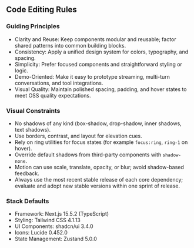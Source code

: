 ## Code Editing Rules

### Guiding Principles

- Clarity and Reuse: Keep components modular and reusable; factor shared patterns into common building blocks.
- Consistency: Apply a unified design system for colors, typography, and spacing.
- Simplicity: Prefer focused components and straightforward styling or logic.
- Demo-Oriented: Make it easy to prototype streaming, multi-turn conversations, and tool integrations.
- Visual Quality: Maintain polished spacing, padding, and hover states to meet OSS quality expectations.

### Visual Constraints

- No shadows of any kind (box-shadow, drop-shadow, inner shadows, text shadows).
- Use borders, contrast, and layout for elevation cues.
- Rely on ring utilities for focus states (for example `focus:ring`, `ring-1` on hover).
- Override default shadows from third-party components with `shadow-none`.
- Motion can use scale, translate, opacity, or blur; avoid shadow-based feedback.
- Always use the most recent stable release of each core dependency; evaluate and adopt new stable versions within one sprint of release.

### Stack Defaults

- Framework: Next.js 15.5.2 (TypeScript)
- Styling: Tailwind CSS 4.1.13
- UI Components: shadcn/ui 3.4.0
- Icons: Lucide 0.452.0
- State Management: Zustand 5.0.0
